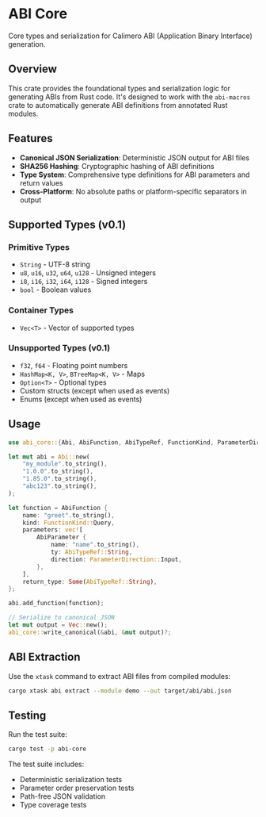 # ABI Core

Core types and serialization for Calimero ABI (Application Binary Interface) generation.

## Overview

This crate provides the foundational types and serialization logic for generating ABIs from Rust code. It's designed to work with the `abi-macros` crate to automatically generate ABI definitions from annotated Rust modules.

## Features

- **Canonical JSON Serialization**: Deterministic JSON output for ABI files
- **SHA256 Hashing**: Cryptographic hashing of ABI definitions
- **Type System**: Comprehensive type definitions for ABI parameters and return values
- **Cross-Platform**: No absolute paths or platform-specific separators in output

## Supported Types (v0.1)

### Primitive Types
- `String` - UTF-8 string
- `u8`, `u16`, `u32`, `u64`, `u128` - Unsigned integers
- `i8`, `i16`, `i32`, `i64`, `i128` - Signed integers
- `bool` - Boolean values

### Container Types
- `Vec<T>` - Vector of supported types

### Unsupported Types (v0.1)
- `f32`, `f64` - Floating point numbers
- `HashMap<K, V>`, `BTreeMap<K, V>` - Maps
- `Option<T>` - Optional types
- Custom structs (except when used as events)
- Enums (except when used as events)

## Usage

```rust
use abi_core::{Abi, AbiFunction, AbiTypeRef, FunctionKind, ParameterDirection, AbiParameter};

let mut abi = Abi::new(
    "my_module".to_string(),
    "1.0.0".to_string(),
    "1.85.0".to_string(),
    "abc123".to_string(),
);

let function = AbiFunction {
    name: "greet".to_string(),
    kind: FunctionKind::Query,
    parameters: vec![
        AbiParameter {
            name: "name".to_string(),
            ty: AbiTypeRef::String,
            direction: ParameterDirection::Input,
        },
    ],
    return_type: Some(AbiTypeRef::String),
};

abi.add_function(function);

// Serialize to canonical JSON
let mut output = Vec::new();
abi_core::write_canonical(&abi, &mut output)?;
```

## ABI Extraction

Use the `xtask` command to extract ABI files from compiled modules:

```bash
cargo xtask abi extract --module demo --out target/abi/abi.json
```

## Testing

Run the test suite:

```bash
cargo test -p abi-core
```

The test suite includes:
- Deterministic serialization tests
- Parameter order preservation tests
- Path-free JSON validation
- Type coverage tests 